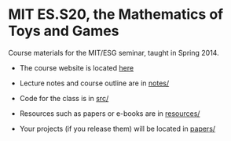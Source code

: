 MIT ES.S20, the Mathematics of Toys and Games
==========

Course materials for the MIT/ESG seminar, taught in Spring 2014.

 * The course website is located [here](http://varomodt.github.io/games.html)

 * Lecture notes and course outline are in [notes/](https://github.com/varomodt/GamesClass/tree/master/notes)

 * Code for the class is in [src/](https://github.com/varomodt/GamesClass/tree/master/src)

 * Resources such as papers or e-books are in [resources/](https://github.com/varomodt/GamesClass/tree/master/resources)

 * Your projects (if you release them) will be located in [papers/](https://github.com/varomodt/GamesClass/tree/master/papers)

